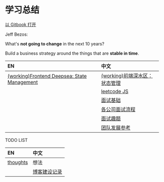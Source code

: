 # 学习总结

[以 Gitbook 打开](https://w10036w.gitbooks.io/blog/)

Jeff Bezos:

What's **not going to change** in the next 10 years?

Build a business strategy around the things that are **stable in time**.

| EN | 中文 |
| :--- | :--- |
| [(working)Frontend Deepsea: State Management](/posts/subjects/fe-state-mgmt.md) | [(working)前端深水区：状态管理](/posts/subjects/fe-state-mgmt.zh.md) |
| | [leetcode JS](/posts/leetcode/README.leetcode.md) |
| | [面试基础](posts/interview/README.interview.md) |
| | [各公司面试流程](posts/interview/README.interview.md) |
| | [面试趣题](posts/questions/README.questions.md) |
| | [团队发展参考](posts/team-growth/index.md) |

TODO LIST

| EN | 中文 |
| :--- | :--- |
| [thoughts](./posts/thoughts.md) | 想法 |
| | [博客建设记录](/blog.md) |
